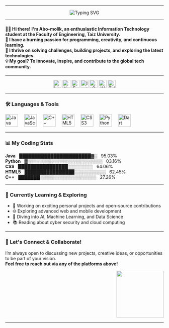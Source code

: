 <h2 align="center"><programmer: Abo-molik 👩‍💻/></h2>

---

<p align="center">
  <img src="https://readme-typing-svg.demolab.com?font=Fira+Code&size=24&pause=1000&center=true&vCenter=true&width=435&lines=Welcome+to+my+GitHub!;IT+Student+%7C+Programmer+%7C+Innovator;Let%27s+build+the+future+together!" alt="Typing SVG" />
</p>

---

<h4 align="left">
  👩‍💻 <b>Hi there! I'm Abo-molik, an enthusiastic Information Technology student at the Faculty of Engineering, Taiz University.</b><br>
  🚀 I have a burning passion for programming, creativity, and continuous learning.<br>
  🌟 I thrive on solving challenges, building projects, and exploring the latest technologies.<br>
  💡 My goal? To innovate, inspire, and contribute to the global tech community.<br>
</h4>

---

<div align="center">
  <a href="https://www.linkedin.com/" target="_blank"><img src="https://img.shields.io/static/v1?message=LinkedIn&logo=linkedin&label=&color=0077B5&logoColor=white&labelColor=&style=for-the-badge" height="25" alt="LinkedIn" /></a>
  <a href="https://www.youtube.com/" target="_blank"><img src="https://img.shields.io/static/v1?message=Youtube&logo=youtube&label=&color=FF0000&logoColor=white&labelColor=&style=for-the-badge" height="25" alt="YouTube" /></a>
  <a href="https://www.facebook.com/" target="_blank"><img src="https://img.shields.io/static/v1?message=Facebook&logo=facebook&label=&color=1877F2&logoColor=white&labelColor=&style=for-the-badge" height="25" alt="Facebook" /></a>
  <a href="https://www.instagram.com/" target="_blank"><img src="https://img.shields.io/static/v1?message=Instagram&logo=instagram&label=&color=E4405F&logoColor=white&labelColor=&style=for-the-badge" height="25" alt="Instagram" /></a>
  <a href="mailto:your.email@gmail.com"><img src="https://img.shields.io/static/v1?message=Gmail&logo=gmail&label=&color=D14836&logoColor=white&labelColor=&style=for-the-badge" height="25" alt="Gmail" /></a>
  <a href="https://wa.me/yourwhatsapp"><img src="https://img.shields.io/static/v1?message=Whatsapp&logo=whatsapp&label=&color=25D366&logoColor=white&labelColor=&style=for-the-badge" height="25" alt="Whatsapp" /></a>
  <a href="https://t.me/yourtelegram"><img src="https://img.shields.io/static/v1?message=Telegram&logo=telegram&label=&color=2CA5E0&logoColor=white&labelColor=&style=for-the-badge" height="25" alt="Telegram" /></a>
</div>

---

<h3 align="left">🛠️ Languages & Tools</h3>
<div align="left">
  <img src="https://cdn.jsdelivr.net/gh/devicons/devicon/icons/java/java-original.svg" height="40" alt="Java" />
  <img width="12" />
  <img src="https://cdn.jsdelivr.net/gh/devicons/devicon/icons/javascript/javascript-original.svg" height="40" alt="JavaScript" />
  <img width="12" />
  <img src="https://cdn.jsdelivr.net/gh/devicons/devicon/icons/cplusplus/cplusplus-original.svg" height="40" alt="C++" />
  <img width="12" />
  <img src="https://cdn.jsdelivr.net/gh/devicons/devicon/icons/html5/html5-original.svg" height="40" alt="HTML5" />
  <img width="12" />
  <img src="https://cdn.jsdelivr.net/gh/devicons/devicon/icons/css3/css3-original.svg" height="40" alt="CSS3" />
  <img width="12" />
  <img src="https://cdn.jsdelivr.net/gh/devicons/devicon/icons/python/python-original.svg" height="40" alt="Python" />
  <img width="12" />
  <img src="https://cdn.jsdelivr.net/gh/devicons/devicon/icons/dart/dart-original.svg" height="40" alt="Dart" />
</div>

---

<h3 align="left">📊 My Coding Stats</h3>
<p align="left">
  <b>Java</b> &nbsp; ███████████████████████▓░ &nbsp; 95.03%<br>
  <b>Python</b> &nbsp; ▓░░░░░░░░░░░░░░░░░░░░░░░░ &nbsp; 03.16%<br>
  <b>CSS</b> &nbsp; ████████████████░░░░░░░░ &nbsp; 64.06%<br>
  <b>HTML5</b> &nbsp; ████████████████░░░░░░░░░░ &nbsp; 62.45%<br>
  <b>C++</b> &nbsp; ███████░░░░░░░░░░░░░░░░░░ &nbsp; 27.26%
</p>

---

<h3 align="left">🌱 Currently Learning & Exploring</h3>
<ul>
  <li>🔭 Working on exciting personal projects and open-source contributions</li>
  <li>🌐 Exploring advanced web and mobile development</li>
  <li>🤖 Diving into AI, Machine Learning, and Data Science</li>
  <li>📚 Reading about cyber security and cloud computing</li>
</ul>

---

<h3 align="left">🤝 Let's Connect & Collaborate!</h3>
<p align="left">
  I’m always open to discussing new projects, creative ideas, or opportunities to be part of your vision.<br>
  <b>Feel free to reach out via any of the platforms above!</b>
</p>

<div align="right">
  <img height="150" src="https://camo.githubusercontent.com/4371d96f8974ec6e88a9f2b5271efae1ffebfe28817e101ff07a04a3dd2d75d3/68747470733a2f2f6769746875622d726561646d652d73746174732e76657263656c2e6170702f6170693f757365726e616d653d616268697368656b6e61696964752673686f775f69636f6e733d74727565267468656d653d676f7468616d" />
</div>

---
